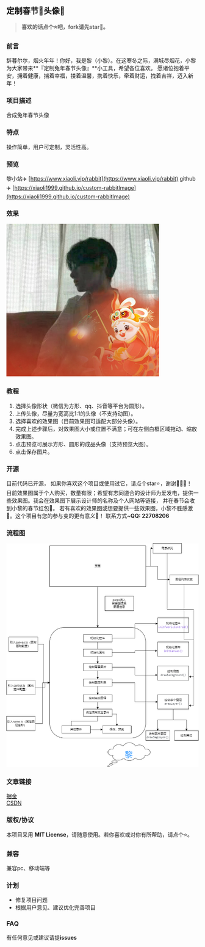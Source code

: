 ## 定制春节🐇头像🌈

> **喜欢的话点个⭐吧，fork请先star🙏。**

### 前言
辞暮尔尔，烟火年年！你好，我是黎（小黎）。在这寒冬之际，满城尽烟花，小黎为大家带来**『定制兔年春节头像』**小工具，希望各位喜欢。
愿诸位抱着平安，拥着健康，揣着幸福，搂着温馨，携着快乐，牵着财运，拽着吉祥，迈入新年！

### 项目描述
合成兔年春节头像

### 特点
操作简单，用户可定制，灵活性高。

### 预览
黎小站✈️ [https://www.xiaoli.vip/rabbit](https://www.xiaoli.vip/rabbit)
github✈️ [https://xiaoli1999.github.io/custom-rabbitImage](https://xiaoli1999.github.io/custom-rabbitImage)

### 效果
![预览](./public/avatar.png)

### 教程
1. 选择头像形状（微信为方形、qq、抖音等平台为圆形）。
2. 上传头像，尽量为宽高比1:1的头像（不支持动图）。
3. 选择喜欢的效果图（目前效果图可适配大部分头像）。
4. 完成上述步骤后，对效果图大小或位置不满意；可在左侧白框区域拖动、缩放效果图。
5. 点击预览可展示方形、圆形的成品头像（支持预览大图）。
6. 点击保存图片。

### 开源
目前代码已开源， 如果你喜欢这个项目或使用过它，请点个star⭐，谢谢🙏🙏🙏！ 
目前效果图属于个人购买，数量有限；希望有志同道合的设计师为爱发电，提供一些效果图。我会在效果图下展示设计师的名称及个人网站等链接， 并在春节会收到小黎的春节红包🧧。
若有喜欢的效果图或想要提供一些效果图，小黎不胜感激🙏。这个项目有您的参与变的更有意义🤝！
联系方式~**QQ: 22708206**

### 流程图
![流程图](./flow.png)

### 文章链接
[掘金](https://juejin.cn/post/7189198252460212283) <br />
[CSDN](https://blog.csdn.net/weixin_53673959/article/details/128708172)

### 版权/协议
本项目采用 **MIT License**，请随意使用。若你喜欢或对你有所帮助，请点个⭐。

### 兼容
兼容pc、移动端等

### 计划
- 修复项目问题
- 根据用户意见、建议优化完善项目

### FAQ
有任何意见或建议请提**issues**

